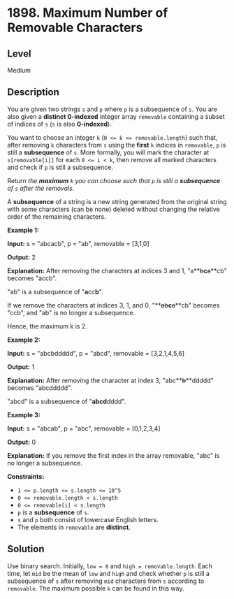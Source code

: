 # 1898. Maximum Number of Removable Characters
## Level
Medium

## Description
You are given two strings `s` and `p` where `p` is a subsequence of `s`. You are also given a **distinct 0-indexed** integer array `removable` containing a subset of indices of `s` (`s` is also **0-indexed**).

You want to choose an integer `k` (`0 <= k <= removable.length`) such that, after removing `k` characters from `s` using the **first** `k` indices in `removable`, `p` is still a **subsequence** of `s`. More formally, you will mark the character at `s[removable[i]]` for each `0 <= i < k`, then remove all marked characters and check if `p` is still a subsequence.

Return *the **maximum** `k` you can choose such that `p` is still a **subsequence** of `s` after the removals*.

A **subsequence** of a string is a new string generated from the original string with some characters (can be none) deleted without changing the relative order of the remaining characters.

**Example 1:**

**Input:** s = "abcacb", p = "ab", removable = [3,1,0]

**Output:** 2

**Explanation:** After removing the characters at indices 3 and 1, "a**~~b~~**c**~~a~~**cb" becomes "accb".

"ab" is a subsequence of "**a**cc**b**".

If we remove the characters at indices 3, 1, and 0, "**~~ab~~**c**~~a~~**cb" becomes "ccb", and "ab" is no longer a subsequence.

Hence, the maximum k is 2.

**Example 2:**

**Input:** s = "abcbddddd", p = "abcd", removable = [3,2,1,4,5,6]

**Output:** 1

**Explanation:** After removing the character at index 3, "abc**~~b~~**ddddd" becomes "abcddddd".

"abcd" is a subsequence of "**abcd**dddd".

**Example 3:**

**Input:** s = "abcab", p = "abc", removable = [0,1,2,3,4]

**Output:** 0

**Explanation:** If you remove the first index in the array removable, "abc" is no longer a subsequence.

**Constraints:**

* `1 <= p.length <= s.length <= 10^5`
* `0 <= removable.length < s.length`
* `0 <= removable[i] < s.length`
* `p` is a **subsequence** of `s`.
* `s` and `p` both consist of lowercase English letters.
* The elements in `removable` are **distinct**.

## Solution
Use binary search. Initially, `low = 0` and `high = removable.length`. Each time, let `mid` be the mean of `low` and `high` and check whether `p` is still a subsequence of `s` after removing `mid` characters from `s` according to `removable`. The maximum possible `k` can be found in this way.
